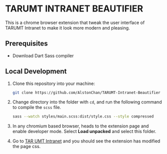 # TARUMT INTRANET BEAUTIFIER

This is a chrome browser extension that tweak the user interface of TARUMT Intranet to make it look more modern and pleasing.

## Prerequisites

- Download Dart Sass compiler

## Local Development

1. Clone this repository into your machine:

    ```bash
    git clone https://github.com/AlstonChan/TARUMT-Intranet-Beautifier
    ```

2. Change directory into the folder with `cd`, and run the following command to compile the `scss` file.

    ```bash
    sass --watch styles/main.scss:dist/style.css --style compressed
    ```

3. In any chromium based browser, heads to the extension page and enable developer mode. Select **Load unpacked** and select this folder.

4. Go to [TAR UMT Intranet](https://web.tarc.edu.my/portal/login.jsp) and you should see the extension has modified the page css.
